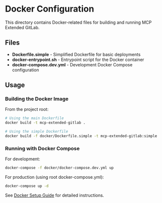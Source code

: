 # Docker Configuration

This directory contains Docker-related files for building and running MCP Extended GitLab.

## Files

- **Dockerfile.simple** - Simplified Dockerfile for basic deployments
- **docker-entrypoint.sh** - Entrypoint script for the Docker container
- **docker-compose.dev.yml** - Development Docker Compose configuration

## Usage

### Building the Docker Image

From the project root:

```bash
# Using the main Dockerfile
docker build -t mcp-extended-gitlab .

# Using the simple Dockerfile
docker build -f docker/Dockerfile.simple -t mcp-extended-gitlab:simple .
```

### Running with Docker Compose

For development:

```bash
docker-compose -f docker/docker-compose.dev.yml up
```

For production (using root docker-compose.yml):

```bash
docker-compose up -d
```

See [Docker Setup Guide](../docs/setup/DOCKER_SETUP.md) for detailed instructions.
